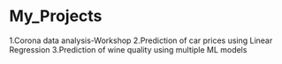 # My_Projects
1.Corona data analysis-Workshop
2.Prediction of car prices using Linear Regression
3.Prediction of wine quality using multiple ML models
